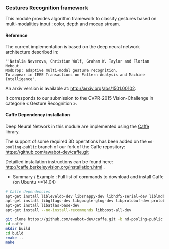 ### Gestures Recognition framework

This module provides algorithm framework to classify gestures based on multi-modalities input : color, depth and mocap stream.

#### Reference

The current implementation is based on the deep neural network architecture described in:

    "'Natalia Neverova, Christian Wolf, Graham W. Taylor and Florian Nebout.
    ModDrop: adaptive multi-modal gesture recognition.
    To appear in IEEE Transactions on Pattern Analysis and Machine Intelligence".

An arxiv version is available at:
    http://arxiv.org/abs/1501.00102.

It corresponds to our submission to the CVPR-2015 Vision-Challenge in categorie « Gesture Recognition ».

#### Caffe Dependency installation

Deep Neural Network in this module are implemented using the [Caffe](http://caffe.berkeleyvision.org) library.

The support of some required 3D operations has been added on the `nd-pooling-public` branch of our fork of the Caffe repository:
https://github.com/awabot-dev/caffe.git

Detailled installation instructions can be found here: http://caffe.berkeleyvision.org/installation.html .


* Summary / Example : Full list of commands to download and install Caffe (on Ubuntu >=14.04)
```bash
# Caffe dependencies
apt-get install libleveldb-dev libsnappy-dev libhdf5-serial-dev liblmdb-dev
apt-get install libgflags-dev libgoogle-glog-dev libprotobuf-dev protobuf-compiler
apt-get install libatlas-base-dev
apt-get install --no-install-recommends libboost-all-dev

git clone https://github.com/awabot-dev/caffe.git -b nd-pooling-public
cd caffe
mkdir build
cd build
cmake ..
make
```
